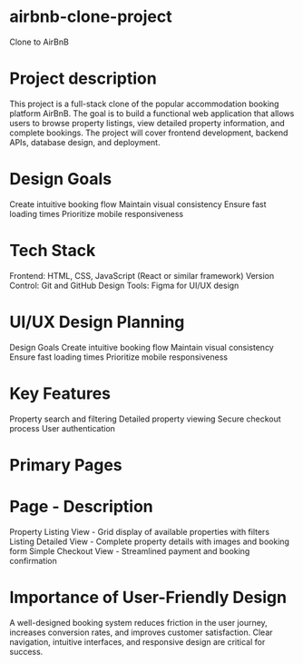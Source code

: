 # airbnb-clone-project
Clone to AirBnB 
# Project description
This project is a full-stack clone of the popular accommodation booking platform AirBnB. The goal is to build a functional web application that allows users to browse property listings, view detailed property information, and complete bookings. The project will cover frontend development, backend APIs, database design, and deployment.
# Design Goals
  Create intuitive booking flow
  Maintain visual consistency
  Ensure fast loading times
  Prioritize mobile responsiveness
# Tech Stack
  Frontend: HTML, CSS, JavaScript (React or similar framework)
  Version Control: Git and GitHub
  Design Tools: Figma for UI/UX design
# UI/UX Design Planning
  Design Goals
  Create intuitive booking flow
  Maintain visual consistency
  Ensure fast loading times
  Prioritize mobile responsiveness
# Key Features
  Property search and filtering
  Detailed property viewing
  Secure checkout process
  User authentication
# Primary Pages
#        Page          -	                  Description
 Property Listing View -	Grid display of available properties with filters
 Listing Detailed View - Complete property details with images and booking form
 Simple Checkout View -	Streamlined payment and booking confirmation
# Importance of User-Friendly Design
A well-designed booking system reduces friction in the user journey, increases conversion rates, and improves customer satisfaction. Clear navigation, intuitive interfaces, and responsive design are critical for success.
